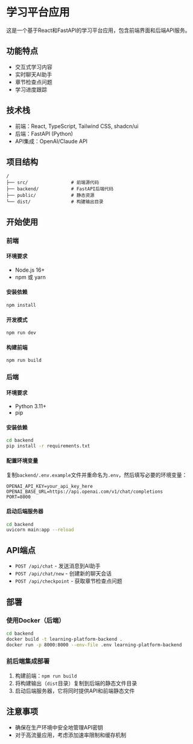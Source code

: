 # 学习平台应用

这是一个基于React和FastAPI的学习平台应用，包含前端界面和后端API服务。

## 功能特点

- 交互式学习内容
- 实时聊天AI助手
- 章节检查点问题
- 学习进度跟踪

## 技术栈

- 前端：React, TypeScript, Tailwind CSS, shadcn/ui
- 后端：FastAPI (Python)
- API集成：OpenAI/Claude API

## 项目结构

```
/
├── src/                # 前端源代码
├── backend/            # FastAPI后端代码
├── public/             # 静态资源
└── dist/               # 构建输出目录
```

## 开始使用

### 前端

#### 环境要求

- Node.js 16+
- npm 或 yarn

#### 安装依赖

```bash
npm install
```

#### 开发模式

```bash
npm run dev
```

#### 构建前端

```bash
npm run build
```

### 后端

#### 环境要求

- Python 3.11+
- pip

#### 安装依赖

```bash
cd backend
pip install -r requirements.txt
```

#### 配置环境变量

复制`backend/.env.example`文件并重命名为`.env`，然后填写必要的环境变量：

```
OPENAI_API_KEY=your_api_key_here
OPENAI_BASE_URL=https://api.openai.com/v1/chat/completions
PORT=8000
```

#### 启动后端服务器

```bash
cd backend
uvicorn main:app --reload
```

## API端点

- `POST /api/chat` - 发送消息到AI助手
- `POST /api/chat/new` - 创建新的聊天会话
- `POST /api/checkpoint` - 获取章节检查点问题

## 部署

### 使用Docker（后端）

```bash
cd backend
docker build -t learning-platform-backend .
docker run -p 8000:8000 --env-file .env learning-platform-backend
```

### 前后端集成部署

1. 构建前端：`npm run build`
2. 将构建输出（`dist`目录）复制到后端的静态文件目录
3. 启动后端服务器，它将同时提供API和前端静态文件

## 注意事项

- 确保在生产环境中安全地管理API密钥
- 对于高流量应用，考虑添加速率限制和缓存机制